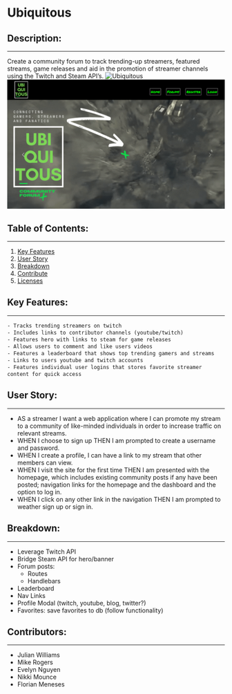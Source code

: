 # Ubiquitous

## Description:

---
Create a community forum to track trending-up streamers, featured streams, game releases and aid in the promotion of streamer channels using the Twitch and Steam API’s.
![Ubiquitous](https://ubiquitous-p2.herokuapp.com/)
![Hero](ub-hero.png)

## Table of Contents:

---
1. [Key Features](#key-features)
2. [User Story](#user-story)
3. [Breakdown](#breakdown)
4. [Contribute](#contributors)
5. [Licenses](#licenses)

## Key Features:

---

	- Tracks trending streamers on twitch
	- Includes links to contributor channels (youtube/twitch)
	- Features hero with links to steam for game releases
	- Allows users to comment and like users videos
	- Features a leaderboard that shows top trending gamers and streams
	- Links to users youtube and twitch accounts
	- Features individual user logins that stores favorite streamer content for quick access


## User Story:

---

 - AS a streamer I want a web application where I can promote my stream to a community of like-minded individuals in order to increase traffic on relevant streams.
 - WHEN I choose to sign up THEN I am prompted to create a username and password.
 - WHEN I create a profile, I can have a link to my stream that other members can view.
 - WHEN I visit the site for the first time THEN I am presented with the homepage, which includes existing community posts if any have been posted; navigation links for the homepage and the dashboard and the option to log in.
 - WHEN I click on any other link in the navigation THEN I am prompted to weather sign up or sign in.


## Breakdown:

---

 - Leverage Twitch API
 - Bridge Steam API for hero/banner
 - Forum posts:
   - Routes
   - Handlebars
 - Leaderboard
 - Nav Links
 - Profile Modal (twitch, youtube, blog, twitter?)
 - Favorites: save favorites to db (follow functionality)


## Contributors:

---
- Julian Williams
- Mike Rogers
- Evelyn Nguyen
- Nikki Mounce
- Florian Meneses
